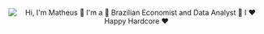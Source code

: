 <p align="center">
  <img src="https://github.com/Matheus-hss/Matheus-hss/raw/main/assets/github.gif" alt="Hi, I'm Matheus 👋 I'm a 🚀 Brazilian Economist and Data Analyst 🚀 I ❤️ Happy Hardcore ❤️">
</p>

<!--
**Matheus-hss/Matheus-hss** is a ✨ _special_ ✨ repository because its `README.md` (this file) appears on your GitHub profile.

Here are some ideas to get you started:

- 🔭 I’m currently working on ...
- 🌱 I’m currently learning ...
- 👯 I’m looking to collaborate on ...
- 🤔 I’m looking for help with ...
- 💬 Ask me about ...
- 📫 How to reach me: ...
- 😄 Pronouns: ...
- ⚡ Fun fact: ...
-->
